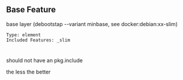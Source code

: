 ## Base Feature

base layer (debootstap --variant minbase, see docker:debian:xx-slim)

	Type: element
	Included Features: _slim

#

should not have an pkg.include

the less the better
